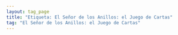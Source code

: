 ```yaml
---
layout: tag_page
title: "Etiqueta: El Señor de los Anillos: el Juego de Cartas"
tag: "El Señor de los Anillos: el Juego de Cartas"
---
```

